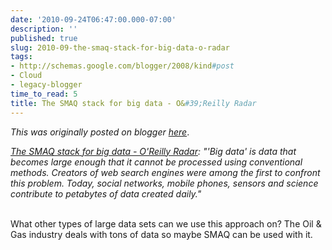```yaml
---
date: '2010-09-24T06:47:00.000-07:00'
description: ''
published: true
slug: 2010-09-the-smaq-stack-for-big-data-o-radar
tags:
- http://schemas.google.com/blogger/2008/kind#post
- Cloud
- legacy-blogger
time_to_read: 5
title: The SMAQ stack for big data - O&#39;Reilly Radar
---
```


*This was originally posted on blogger [here](https://techshorts.blogspot.com/2010/09/the-smaq-stack-for-big-data-o-radar.html)*.

<a href="http://radar.oreilly.com/2010/09/the-smaq-stack-for-big-data.html"><i>The SMAQ stack for big data - O'Reilly Radar</i></a><i>: "'Big data' is data that becomes large enough that it cannot be processed using conventional methods. Creators of web search engines were among the first to confront this problem. Today, social networks, mobile phones, sensors and science contribute to petabytes of data created daily."</i><div><i><br /></i></div><div>What other types of large data sets can we use this approach on?  The Oil &amp; Gas industry deals with tons of data so maybe SMAQ can be used with it.</div>